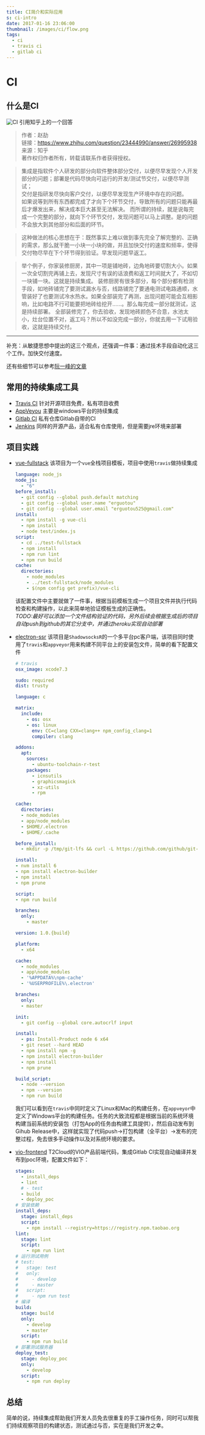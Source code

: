 ```yaml
---
title: CI简介和实际应用
s: ci-intro
date: 2017-01-16 23:06:00
thumbnail: /images/ci/flow.png
tags:
  - ci
  - travis ci
  - gitlab ci
---
```

# CI
## 什么是CI
![CI](/images/ci/flow.png)
引用知乎上的一个回答
> 作者：赵劼  
> 链接：https://www.zhihu.com/question/23444990/answer/26995938  
> 来源：知乎  
> 著作权归作者所有，转载请联系作者获得授权。

> 集成是指软件个人研发的部分向软件整体部分交付，以便尽早发现个人开发部分的问题；部署是代码尽快向可运行的开发/测试节交付，以便尽早测试；  
交付是指研发尽快向客户交付，以便尽早发现生产环境中存在的问题。  
如果说等到所有东西都完成了才向下个环节交付，导致所有的问题只能再最后才爆发出来，解决成本巨大甚至无法解决。
而所谓的持续，就是说每完成一个完整的部分，就向下个环节交付，发现问题可以马上调整。是的问题不会放大到其他部分和后面的环节。

> 这种做法的核心思想在于：既然事实上难以做到事先完全了解完整的、正确的需求，那么就干脆一小块一小块的做，并且加快交付的速度和频率，使得交付物尽早在下个环节得到验证。早发现问题早返工。

> 举个例子，你家装修厨房，其中一项是铺地砖，边角地砖要切割大小。如果一次全切割完再铺上去，发现尺寸有误的话浪费和返工时间就大了，不如切一块铺一块。这就是持续集成。
装修厨房有很多部分，每个部分都有检测手段，如地砖铺完了要测试漏水与否，线路铺完了要通电测试电路通顺，水管装好了也要测试冷水热水。如果全部装完了再测，出现问题可能会互相影响，比如电路不行可能要把地砖给挖开……。那么每完成一部分就测试，这是持续部署。
全部装修完了，你去验收，发现地砖颜色不合意，水池太小，灶台位置不对，返工吗？所以不如没完成一部分，你就去用一下试用验收，这就是持续交付。
--------------------
补充：从敏捷思想中提出的这三个观点，还强调一件事：通过技术手段自动化这三个工作。加快交付速度。

还有些细节可以参考[阮一峰的文章](http://www.ruanyifeng.com/blog/2015/09/continuous-integration.html)

## 常用的持续集成工具
- [Travis CI](https://travis-ci.org/) 针对开源项目免费，私有项目收费
- [AppVeyou](https://www.appveyor.com/) 主要是windows平台的持续集成
- [Gitlab CI](https://about.gitlab.com/gitlab-ci/) 私有仓库Gitlab自带的CI
- [Jenkins](https://jenkins.io/index.html) 同样的开源产品，适合私有仓库使用，但是需要jre环境来部署

## 项目实践
- [vue-fullstack](https://github.com/erguotou520/vue-fullstack)
  该项目为一个`vue`全栈项目模板，项目中使用`travis`做持续集成  
  ```yaml
  language: node_js
  node_js:
    - "6"
  before_install:
    - git config --global push.default matching
    - git config --global user.name "erguotou"
    - git config --global user.email "erguotou525@gmail.com"
  install:
    - npm install -g vue-cli
    - npm install
    - node test/index.js
  script:
    - cd ../test-fullstack
    - npm install
    - npm run lint
    - npm run build
  cache:
    directories:
      - node_modules
      - ../test-fullstack/node_modules
      - $(npm config get prefix)/vue-cli
  ```
  该配置文件中主要就做了一件事，根据当前模板生成一个项目文件并执行代码检查和构建操作，以此来简单地验证模板生成的正确性。  
  *TODO:最好可以添加一个文件结构验证的代码，另外后续会根据生成后的项目自动push到github的其它分支中，并通过heroku实现自动部署*
- [electron-ssr](https://github.com/erguotou520/electron-ssr) 该项目是`ShadowsocksR`的一个多平台pc客户端，该项目同时使用了`travis`和`appveyor`用来构建不同平台上的安装包文件，简单的看下配置文件  
  ```yaml
  # travis
  osx_image: xcode7.3

  sudo: required
  dist: trusty

  language: c

  matrix:
    include:
      - os: osx
      - os: linux
        env: CC=clang CXX=clang++ npm_config_clang=1
        compiler: clang

  addons:
    apt:
      sources:
        - ubuntu-toolchain-r-test
      packages:
        - icnsutils
        - graphicsmagick
        - xz-utils
        - rpm

  cache:
    directories:
    - node_modules
    - app/node_modules
    - $HOME/.electron
    - $HOME/.cache

  before_install:
    - mkdir -p /tmp/git-lfs && curl -L https://github.com/github/git-lfs/releases/download/v1.2.1/git-lfs-$([ "$TRAVIS_OS_NAME" == "linux" ] && echo "linux" || echo "darwin")-amd64-1.2.1.tar.gz | tar -xz -C /tmp/git-lfs --strip-components 1 && /tmp/git-lfs/git-lfs pull

  install:
  - nvm install 6
  - npm install electron-builder
  - npm install
  - npm prune

  script:
  - npm run build

  branches:
    only:
      - master
  ```

  ```yaml
  version: 1.0.{build}

  platform:
    - x64

  cache:
    - node_modules
    - app\node_modules
    - '%APPDATA%\npm-cache'
    - '%USERPROFILE%\.electron'

  branches:
    only:
    - master

  init:
    - git config --global core.autocrlf input

  install:
    - ps: Install-Product node 6 x64
    - git reset --hard HEAD
    - npm install npm -g
    - npm install electron-builder
    - npm install
    - npm prune

  build_script:
    - node --version
    - npm --version
    - npm run build
  ```
  我们可以看到在`travis`中同时定义了Linux和Mac的构建任务，在`appveyor`中定义了Windows平台的构建任务。任务的大致流程都是根据当前的系统环境构建当前系统的安装包（打包App的任务由构建工具提供），然后自动发布到Gihub Release中，这样就实现了代码push->打包构建（全平台）->发布的完整过程，免去很多手动操作以及对系统环境的要求。
- [vio-frontend]() T2Cloud的VIO产品前端代码，集成Gitlab CI实现自动编译并发布到poc环境，配置文件如下：
  ```yaml
  stages:
    - install_deps
    - lint
    # - test
    - build
    - deploy_poc
  # 安装依赖
  install_deps:
    stage: install_deps
    script:
      - npm install --registry=https://registry.npm.taobao.org
  lint:
    stage: lint
    script:
      - npm run lint
  # 运行测试用例
  # test:
  #   stage: test
  #   only:
  #     - develop
  #     - master
  #   script:
  #     - npm run test
  # 编译
  build:
    stage: build
    only:
      - develop
      - master
    script:
      - npm run build
  # 部署测试服务器
  deploy_test:
    stage: deploy_poc
    only:
      - develop
    script:
      - npm run deploy
  ```

## 总结
简单的说，持续集成帮助我们开发人员免去很重复的手工操作任务，同时可以帮我们持续观察项目的构建状态，测试通过与否，实在是我们开发之幸。

